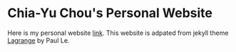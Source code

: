 # Chia-Yu Chou's Personal Website

Here is my personal website [link](https://xh5a5n6k6.github.io/).
This website is adpated from jekyll theme [Lagrange](https://github.com/LeNPaul/Lagrange) by Paul Le.